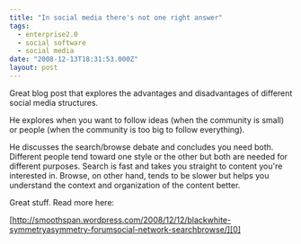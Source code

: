 ```yaml
---
title: "In social media there's not one right answer"
tags:
  - enterprise2.0
  - social software
  - social media
date: "2008-12-13T18:31:53.000Z"
layout: post
---
```


Great blog post that explores the advantages and disadvantages of different social media structures.

He explores when you want to follow ideas (when the community is small) or people (when the community is too big to follow everything).

He discusses the search/browse debate and concludes you need both. Different people tend toward one style or the other but both are needed for different purposes. Search is fast and takes you straight to content you're interested in. Browse, on other hand, tends to be slower but helps you understand the context and organization of the content better.

Great stuff. Read more here:

[http://smoothspan.wordpress.com/2008/12/12/blackwhite-symmetryasymmetry-forumsocial-network-searchbrowse/][0]


[0]: http://smoothspan.wordpress.com/2008/12/12/blackwhite-symmetryasymmetry-forumsocial-network-searchbrowse/